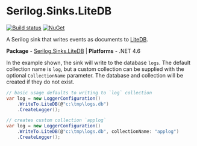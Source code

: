 # Serilog.Sinks.LiteDB

[![Build status](https://ci.appveyor.com/api/projects/status/50a20wxfl1klrsra/branch/master?svg=true)](https://ci.appveyor.com/project/vip32/serilog-sinks-litedb/branch/master)
[![NuGet](https://img.shields.io/nuget/v/serilog.sinks.litedb.svg)](https://www.nuget.org/packages/serilog.sinks.litedb/)

A Serilog sink that writes events as documents to [LiteDB](http://litedb.org).

**Package** - [Serilog.Sinks.LiteDB](http://nuget.org/packages/serilog.sinks.litedb)
| **Platforms** - .NET 4.6


In the example shown, the sink will write to the database `logs`. The default collection name is `log`, but a custom collection can be supplied with the optional `CollectionName` parameter.
The database and collection will be created if they do not exist.

```csharp
// basic usage defaults to writing to `log` collection
var log = new LoggerConfiguration()
    .WriteTo.LiteDB(@"c:\tmp\logs.db")
    .CreateLogger();

// creates custom collection `applog`
var log = new LoggerConfiguration()
    .WriteTo.LiteDB(@"c:\tmp\logs.db", collectionName: "applog")
    .CreateLogger();
```